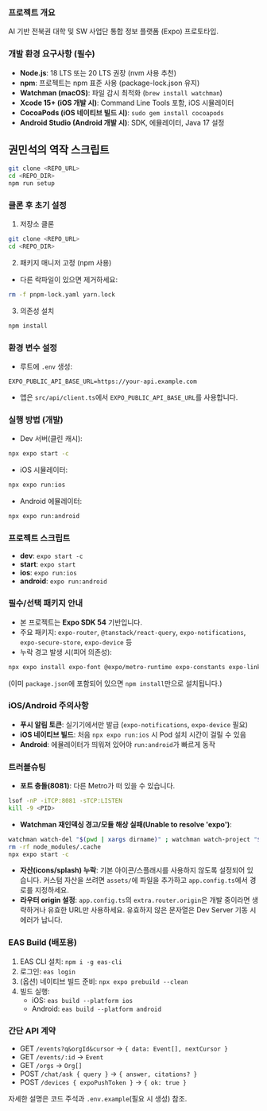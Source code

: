 ### 프로젝트 개요
AI 기반 전북권 대학 및 SW 사업단 통합 정보 플랫폼 (Expo) 프로토타입.

### 개발 환경 요구사항 (필수)
- **Node.js**: 18 LTS 또는 20 LTS 권장 (nvm 사용 추천)
- **npm**: 프로젝트는 npm 표준 사용 (package-lock.json 유지)
- **Watchman (macOS)**: 파일 감시 최적화 (`brew install watchman`)
- **Xcode 15+ (iOS 개발 시)**: Command Line Tools 포함, iOS 시뮬레이터
- **CocoaPods (iOS 네이티브 빌드 시)**: `sudo gem install cocoapods`
- **Android Studio (Android 개발 시)**: SDK, 에뮬레이터, Java 17 설정

## 권민석의 역작 스크립트
```bash
git clone <REPO_URL>
cd <REPO_DIR>
npm run setup
```


### 클론 후 초기 설정
1) 저장소 클론
```bash
git clone <REPO_URL>
cd <REPO_DIR>
```
2) 패키지 매니저 고정 (npm 사용)
- 다른 락파일이 있으면 제거하세요:
```bash
rm -f pnpm-lock.yaml yarn.lock
```
3) 의존성 설치
```bash
npm install
```

### 환경 변수 설정
- 루트에 `.env` 생성:
```env
EXPO_PUBLIC_API_BASE_URL=https://your-api.example.com
```
- 앱은 `src/api/client.ts`에서 `EXPO_PUBLIC_API_BASE_URL`를 사용합니다.

### 실행 방법 (개발)
- Dev 서버(클린 캐시):
```bash
npx expo start -c
```
- iOS 시뮬레이터:
```bash
npx expo run:ios
```
- Android 에뮬레이터:
```bash
npx expo run:android
```

### 프로젝트 스크립트
- **dev**: `expo start -c`
- **start**: `expo start`
- **ios**: `expo run:ios`
- **android**: `expo run:android`

### 필수/선택 패키지 안내
- 본 프로젝트는 **Expo SDK 54** 기반입니다.
- 주요 패키지: `expo-router`, `@tanstack/react-query`, `expo-notifications`, `expo-secure-store`, `expo-device` 등
- 누락 경고 발생 시(피어 의존성):
```bash
npx expo install expo-font @expo/metro-runtime expo-constants expo-linking react-native-worklets
```
(이미 `package.json`에 포함되어 있으면 `npm install`만으로 설치됩니다.)

### iOS/Android 주의사항
- **푸시 알림 토큰**: 실기기에서만 발급 (`expo-notifications`, `expo-device` 필요)
- **iOS 네이티브 빌드**: 처음 `npx expo run:ios` 시 Pod 설치 시간이 걸릴 수 있음
- **Android**: 에뮬레이터가 띄워져 있어야 `run:android`가 빠르게 동작

### 트러블슈팅
- **포트 충돌(8081)**: 다른 Metro가 떠 있을 수 있습니다.
```bash
lsof -nP -iTCP:8081 -sTCP:LISTEN
kill -9 <PID>
```
- **Watchman 재인덱싱 경고/모듈 해상 실패(Unable to resolve 'expo')**:
```bash
watchman watch-del "$(pwd | xargs dirname)" ; watchman watch-project "$(pwd | xargs dirname)"
rm -rf node_modules/.cache
npx expo start -c
```
- **자산(icons/splash) 누락**: 기본 아이콘/스플래시를 사용하지 않도록 설정되어 있습니다. 커스텀 자산을 쓰려면 `assets/`에 파일을 추가하고 `app.config.ts`에서 경로를 지정하세요.
- **라우터 origin 설정**: `app.config.ts`의 `extra.router.origin`은 개발 중이라면 생략하거나 유효한 URL만 사용하세요. 유효하지 않은 문자열은 Dev Server 기동 시 에러가 납니다.

### EAS Build (배포용)
1) EAS CLI 설치: `npm i -g eas-cli`
2) 로그인: `eas login`
3) (옵션) 네이티브 빌드 준비: `npx expo prebuild --clean`
4) 빌드 실행:
   - iOS: `eas build --platform ios`
   - Android: `eas build --platform android`

### 간단 API 계약
- GET `/events?q&orgId&cursor` → `{ data: Event[], nextCursor }`
- GET `/events/:id` → `Event`
- GET `/orgs` → `Org[]`
- POST `/chat/ask { query }` → `{ answer, citations? }`
- POST `/devices { expoPushToken }` → `{ ok: true }`

자세한 설명은 코드 주석과 `.env.example`(필요 시 생성) 참조.


